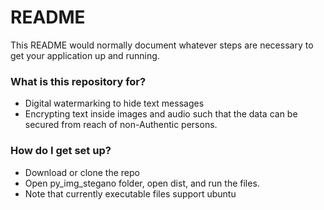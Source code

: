 # README #

This README would normally document whatever steps are necessary to get your application up and running.

### What is this repository for? ###
* Digital watermarking to hide text messages
* Encrypting text inside images and audio such that the data can be secured from reach of non-Authentic persons.

### How do I get set up? ###
* Download or clone the repo
* Open py_img_stegano folder, open dist, and run the files.
* Note that currently executable files support ubuntu
